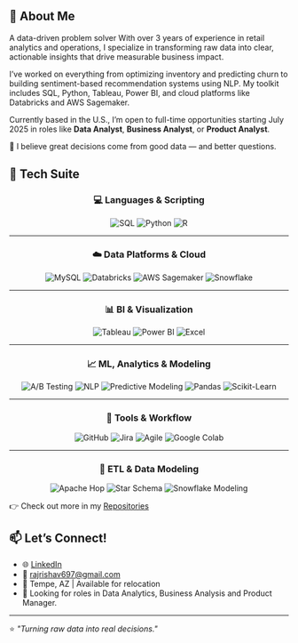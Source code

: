 ## 👋 About Me

A data-driven problem solver With over 3 years of experience in retail analytics and operations, I specialize in transforming raw data into clear, actionable insights that drive measurable business impact.

I’ve worked on everything from optimizing inventory and predicting churn to building sentiment-based recommendation systems using NLP. My toolkit includes SQL, Python, Tableau, Power BI, and cloud platforms like Databricks and AWS Sagemaker.

Currently based in the U.S., I’m open to full-time opportunities starting July 2025 in roles like **Data Analyst**, **Business Analyst**, or **Product Analyst**.

🧠 I believe great decisions come from good data — and better questions.


## 🧠 Tech Suite

<div align="center">

### 💻 Languages & Scripting  
![SQL](https://img.shields.io/badge/SQL-005C84?style=for-the-badge&logo=mysql&logoColor=white)
![Python](https://img.shields.io/badge/Python-3776AB?style=for-the-badge&logo=python&logoColor=white)
![R](https://img.shields.io/badge/R-276DC3?style=for-the-badge&logo=r&logoColor=white)

---

### ☁️ Data Platforms & Cloud  
![MySQL](https://img.shields.io/badge/MySQL-00758F?style=for-the-badge&logo=mysql&logoColor=white)
![Databricks](https://img.shields.io/badge/Databricks-FF3621?style=for-the-badge&logo=databricks&logoColor=white)
![AWS Sagemaker](https://img.shields.io/badge/AWS_SageMaker-FF9900?style=for-the-badge&logo=amazon-aws&logoColor=white)
![Snowflake](https://img.shields.io/badge/Snowflake-56B9EB?style=for-the-badge&logo=snowflake&logoColor=white)

---

### 📊 BI & Visualization  
![Tableau](https://img.shields.io/badge/Tableau-E97627?style=for-the-badge&logo=tableau&logoColor=white)
![Power BI](https://img.shields.io/badge/Power_BI-F2C811?style=for-the-badge&logo=powerbi&logoColor=black)
![Excel](https://img.shields.io/badge/Excel-217346?style=for-the-badge&logo=microsoft-excel&logoColor=white)

---

### 📈 ML, Analytics & Modeling  
![A/B Testing](https://img.shields.io/badge/A%2FB_Testing-800080?style=for-the-badge)
![NLP](https://img.shields.io/badge/NLP-0099CC?style=for-the-badge)
![Predictive Modeling](https://img.shields.io/badge/Predictive_Modeling-444444?style=for-the-badge&logo=scikit-learn&logoColor=white)
![Pandas](https://img.shields.io/badge/Pandas-150458?style=for-the-badge&logo=pandas&logoColor=white)
![Scikit-Learn](https://img.shields.io/badge/Scikit--Learn-F7931E?style=for-the-badge&logo=scikit-learn&logoColor=white)

---

### 🔧 Tools & Workflow  
![GitHub](https://img.shields.io/badge/GitHub-181717?style=for-the-badge&logo=github&logoColor=white)
![Jira](https://img.shields.io/badge/Jira-0052CC?style=for-the-badge&logo=jira&logoColor=white)
![Agile](https://img.shields.io/badge/Agile-008CBA?style=for-the-badge)
![Google Colab](https://img.shields.io/badge/Google_Colab-F9AB00?style=for-the-badge&logo=googlecolab&logoColor=black)

---

### 🧱 ETL & Data Modeling  
![Apache Hop](https://img.shields.io/badge/Apache_Hop-000000?style=for-the-badge)
![Star Schema](https://img.shields.io/badge/Star_Schema-4682B4?style=for-the-badge)
![Snowflake Modeling](https://img.shields.io/badge/Snowflake_Modeling-00BFFF?style=for-the-badge)

</div>


👉 Check out more in my [Repositories](https://github.com/rajrishav1)
## 📫 Let’s Connect!

- 🌐 [LinkedIn](https://www.linkedin.com/in/raj--rishav/)
- 📩 rajrishav697@gmail.com
- 📍 Tempe, AZ | Available for relocation  
- 💼 Looking for roles in Data Analytics, Business Analysis and Product Manager.

---

⭐ *"Turning raw data into real decisions."*
